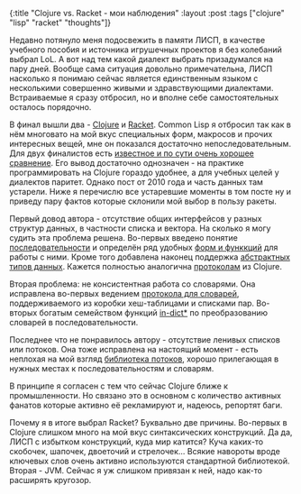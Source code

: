 {:title "Clojure vs. Racket - мои наблюдения"
 :layout :post
 :tags  ["clojure" "lisp" "racket" "thoughts"]}

Недавно потянуло меня подосвежить в памяти ЛИСП, в качестве учебного пособия и источника игрушечных проектов я без колебаний выбрал LoL. А вот над тем какой диалект выбрать призадумался на пару дней. Вообще сама ситуация довольно примечательна, ЛИСП насколько я понимаю сейчас является единственным языком с несколькими совершенно живыми и здравствующими диалектами. Встраиваемые я сразу отбросил, но и вполне себе самостоятельных осталось порядочно.

В финал вышли два - [Clojure](http://clojure.org/) и [Racket](http://racket-lang.org/). Common Lisp я отбросил так как в нём многовато на мой вкус специальных форм, макросов и прочих интересных вещей, мне он показался достаточно непоследовательным. Для двух финалистов есть [известное и по сути очень хорошее сравнение](http://programming-puzzler.blogspot.com/2010/08/racket-vs-clojure.html). Его вывод достаточно однозначен - на практике программировать на Clojure гораздо удобнее, а для учебных целей у диалектов паритет. Однако пост от 2010 года и часть данных там устарели. Ниже я перечислю все устаревшие моменты в том посте ну и приведу пару фактов которые склонили мой выбор в пользу ракеты.

Первый довод автора - отсутствие общих интерфейсов у разных структур данных, в частности списка и вектора. На сколько я могу судить эта проблема решена. Во-первых введено понятие [последовательности](http://docs.racket-lang.org/reference/sequences.html) и определён ряд удобных [форм и функкций](http://docs.racket-lang.org/guide/for.html) для работы с ними. Кроме того добавлена наконец поддержка [абстрактных типов данных](http://docs.racket-lang.org/reference/struct-generics.html). Кажется полностью аналогична [протоколам](http://clojure.org/protocols) из Clojure.

Вторая проблема: не консистентная работа со словарями. Она исправлена во-первых ведением [протокола для словарей](http://docs.racket-lang.org/reference/dicts.html), поддерживаемого из коробки хеш-таблицами и списками пар. Во-вторых богатым семейством функций [in-dict*](http://docs.racket-lang.org/reference/dicts.html#%28def._%28%28lib._racket%2Fdict..rkt%29._in-dict%29%29) по преобразованию словарей в последовательности.

Последнее что не понравилось автору - отсутствие ленивых списков или потоков. Она тоже исправлена на настоящий момент - есть неплохая на мой взгляд [библиотека потоков](http://docs.racket-lang.org/reference/streams.html), хорошо прилегающая в нужных местах к последовательностям и словарям.

В принципе я согласен с тем что сейчас Clojure ближе к промышленности. Но связано это в основном с количество активных фанатов которые активно её рекламируют и, надеюсь, репортят баги.

Почему я в итоге выбрал Racket? Буквально две причины. Во-первых в Clojure слишком много на мой вкус синтаксических конструкций. Да да, ЛИСП с избытком конструкций, куда мир катится? Куча каких-то скобочек, шапочек, двоеточий и стрелочек... Всякие навороты вроде ключевых слов очень активно используются стандартной библиотекой. Вторая - JVM. Сейчас я уж слишком привязан к ней, надо как-то расширять кругозор.
